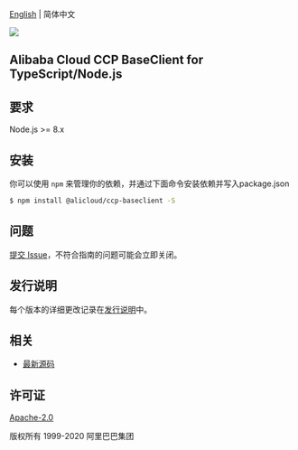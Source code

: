 [English](README.md) | 简体中文

![](https://aliyunsdk-pages.alicdn.com/icons/AlibabaCloud.svg)

## Alibaba Cloud CCP BaseClient for TypeScript/Node.js

## 要求

Node.js >= 8.x

## 安装

你可以使用 `npm` 来管理你的依赖，并通过下面命令安装依赖并写入package.json

```sh
$ npm install @alicloud/ccp-baseclient -S
```

## 问题
[提交 Issue](https://github.com/aliyun/aliyun-ccp/issues/new)，不符合指南的问题可能会立即关闭。

## 发行说明
每个版本的详细更改记录在[发行说明](./ChangeLog.txt)中。

## 相关
* [最新源码](https://github.com/aliyun/aliyun-ccp/tree/master/baseclient/ts)

## 许可证
[Apache-2.0](http://www.apache.org/licenses/LICENSE-2.0)

版权所有 1999-2020 阿里巴巴集团

